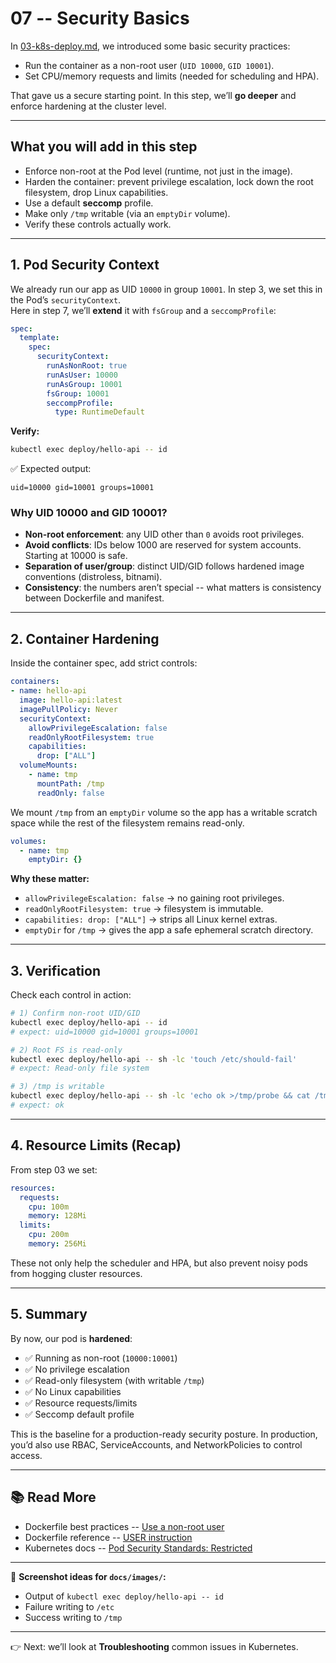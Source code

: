 # 07 -- Security Basics

In [03-k8s-deploy.md](03-k8s-deploy.md), we introduced some basic security practices:  

- Run the container as a non-root user (`UID 10000`, `GID 10001`).  
- Set CPU/memory requests and limits (needed for scheduling and HPA).  

That gave us a secure starting point. In this step, we’ll **go deeper** and enforce hardening at the cluster level.

---

## What you will add in this step

- Enforce non-root at the Pod level (runtime, not just in the image).  
- Harden the container: prevent privilege escalation, lock down the root filesystem, drop Linux capabilities.  
- Use a default **seccomp** profile.  
- Make only `/tmp` writable (via an `emptyDir` volume).  
- Verify these controls actually work.  

---

## 1. Pod Security Context

We already run our app as UID `10000` in group `10001`. In step 3, we set this in the Pod’s `securityContext`.  
Here in step 7, we’ll **extend** it with `fsGroup` and a `seccompProfile`:

```yaml
spec:
  template:
    spec:
      securityContext:
        runAsNonRoot: true
        runAsUser: 10000
        runAsGroup: 10001
        fsGroup: 10001
        seccompProfile:
          type: RuntimeDefault
```

**Verify:**

```bash
kubectl exec deploy/hello-api -- id
```

✅ Expected output:
```
uid=10000 gid=10001 groups=10001
```

### Why UID 10000 and GID 10001?

- **Non-root enforcement**: any UID other than `0` avoids root privileges.  
- **Avoid conflicts**: IDs below 1000 are reserved for system accounts. Starting at 10000 is safe.  
- **Separation of user/group**: distinct UID/GID follows hardened image conventions (distroless, bitnami).  
- **Consistency**: the numbers aren’t special -- what matters is consistency between Dockerfile and manifest.

---

## 2. Container Hardening

Inside the container spec, add strict controls:

```yaml
containers:
- name: hello-api
  image: hello-api:latest
  imagePullPolicy: Never
  securityContext:
    allowPrivilegeEscalation: false
    readOnlyRootFilesystem: true
    capabilities:
      drop: ["ALL"]
  volumeMounts:
    - name: tmp
      mountPath: /tmp
      readOnly: false
```

We mount `/tmp` from an `emptyDir` volume so the app has a writable scratch space while the rest of the filesystem remains read-only.

```yaml
volumes:
  - name: tmp
    emptyDir: {}
```

**Why these matter:**  
- `allowPrivilegeEscalation: false` → no gaining root privileges.  
- `readOnlyRootFilesystem: true` → filesystem is immutable.  
- `capabilities: drop: ["ALL"]` → strips all Linux kernel extras.  
- `emptyDir` for `/tmp` → gives the app a safe ephemeral scratch directory.  

---

## 3. Verification

Check each control in action:

```bash
# 1) Confirm non-root UID/GID
kubectl exec deploy/hello-api -- id
# expect: uid=10000 gid=10001 groups=10001

# 2) Root FS is read-only
kubectl exec deploy/hello-api -- sh -lc 'touch /etc/should-fail'
# expect: Read-only file system

# 3) /tmp is writable
kubectl exec deploy/hello-api -- sh -lc 'echo ok >/tmp/probe && cat /tmp/probe'
# expect: ok
```

---

## 4. Resource Limits (Recap)

From step 03 we set:

```yaml
resources:
  requests:
    cpu: 100m
    memory: 128Mi
  limits:
    cpu: 200m
    memory: 256Mi
```

These not only help the scheduler and HPA, but also prevent noisy pods from hogging cluster resources.

---

## 5. Summary

By now, our pod is **hardened**:

- ✅ Running as non-root (`10000:10001`)  
- ✅ No privilege escalation  
- ✅ Read-only filesystem (with writable `/tmp`)  
- ✅ No Linux capabilities  
- ✅ Resource requests/limits  
- ✅ Seccomp default profile  

This is the baseline for a production-ready security posture. In production, you’d also use RBAC, ServiceAccounts, and NetworkPolicies to control access.

---

## 📚 Read More

- Dockerfile best practices -- [Use a non-root user](https://docs.docker.com/develop/develop-images/dockerfile_best-practices/#user)  
- Dockerfile reference -- [USER instruction](https://docs.docker.com/reference/dockerfile/#user)  
- Kubernetes docs -- [Pod Security Standards: Restricted](https://kubernetes.io/docs/concepts/security/pod-security-standards/#restricted)  

---

📸 **Screenshot ideas for `docs/images/`:**  
- Output of `kubectl exec deploy/hello-api -- id`  
- Failure writing to `/etc`  
- Success writing to `/tmp`  

---

👉 Next: we’ll look at **Troubleshooting** common issues in Kubernetes.
